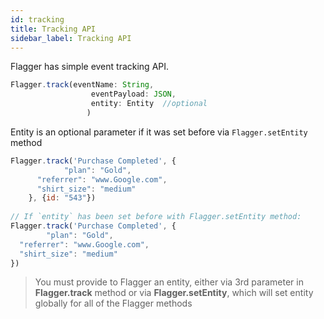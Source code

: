 ```yaml
---
id: tracking
title: Tracking API
sidebar_label: Tracking API
---
```


Flagger has simple event tracking API.


<!--DOCUSAURUS_CODE_TABS-->
<!--Javascript-->

```javascript
Flagger.track(eventName: String,
                  eventPayload: JSON, 
                  entity: Entity  //optional
                 )
```
<!--END_DOCUSAURUS_CODE_TABS-->

Entity is an optional parameter if it was set before via `Flagger.setEntity` method

<!--DOCUSAURUS_CODE_TABS-->
<!--Javascript-->
```js
Flagger.track('Purchase Completed', {
            "plan": "Gold",
      "referrer": "www.Google.com",
      "shirt_size": "medium"
    }, {id: "543"})
    
// If `entity` has been set before with Flagger.setEntity method:
Flagger.track('Purchase Completed', {
        "plan": "Gold",
  "referrer": "www.Google.com",
  "shirt_size": "medium"
})
```
<!--END_DOCUSAURUS_CODE_TABS-->



>You must provide to Flagger an entity, either via 3rd parameter in __Flagger.track__ method or via __Flagger.setEntity__, which will set 
>entity globally for all of the Flagger methods 
